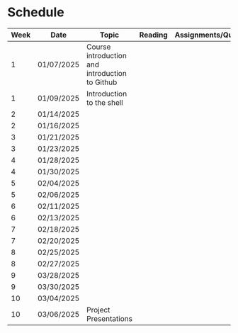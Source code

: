 # Schedule
| Week | Date | Topic | Reading  | Assignments/Quizes |
| ------------- | -------------  | -------------  | -------------  | -------------  |
|1|01/07/2025| Course introduction and introduction to Github | | |
|1|01/09/2025| Introduction to the shell  | | |
|2|01/14/2025|    | | |
|2|01/16/2025|    | | |
|3|01/21/2025|    | | |
|3|01/23/2025|    | | |
|4|01/28/2025|    | | |
|4|01/30/2025|    | | |
|5|02/04/2025|    | | |
|5|02/06/2025|    | | |
|6|02/11/2025|    | | |
|6|02/13/2025|    | | |
|7|02/18/2025|    | | |
|7|02/20/2025|    | | |
|8|02/25/2025|    | | |
|8|02/27/2025|    | | |
|9|03/28/2025|    | | |
|9|03/30/2025|    | | |
|10|03/04/2025|    | | |
|10|03/06/2025| Project Presentations | | |
